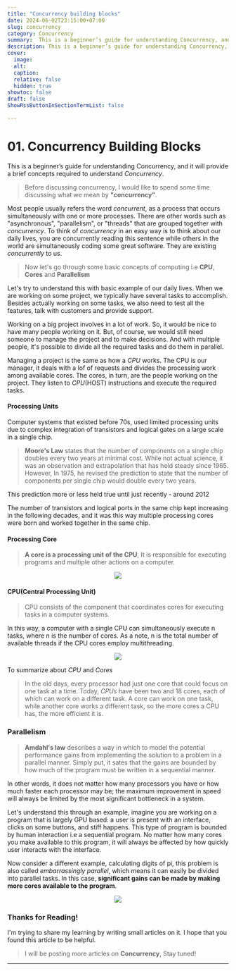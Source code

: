 ```yaml
---
title: "Concurrency building blocks"
date: 2024-06-02T23:15:00+07:00
slug: concurrency
category: Concurrency
summary:  This is a beginner’s guide for understanding Concurrency, and it will provide a brief concepts required to understand Concurrency.
description: This is a beginner’s guide for understanding Concurrency, and it will provide a brief concepts required to understand Concurrency.
cover:
  image:
  alt: 
  caption: 
  relative: false
  hidden: true
showtoc: false
draft: false
ShowRssButtonInSectionTermList: false

---
```


#  01. Concurrency Building Blocks

This is a beginner’s guide for understanding Concurrency, and it will provide a brief concepts required to understand _Concurrency_.

> Before discussing concurrency, I would like to spend some time discussing what we mean by **"concurrency"**.

Most people usually refers the word  _concurrent_, as a process that occurs simultaneously with one or more processes.
There are other words such as "asynchronous", "parallelism", or "threads" that are grouped together with _concurrency_.
To think of _concurrency_ in an easy way is to think about our daily lives, you are concurrently reading this sentence while others in the world
are simultaneously coding some great software. They are existing _concurrently_ to us.

> Now let's go through some basic concepts of computing i.e **CPU**, **Cores** and **Parallelism**

Let's try to understand this with basic example of our daily lives. When we are working on
some project, we typically have several tasks to accomplish. Besides actually working on some tasks,
we also need to test all the features, talk with customers and provide support.

Working on a big project involves in a lot of work. So, it would be nice to have many people working on it.
But, of course, we would still need someone to manage the project and to make decisions. And with multiple people, 
it's possible to divide all the required tasks and do them in parallel.

Managing a project is the same as how a _CPU_ works. The CPU is our manager, it deals with a lof of requests
and divides the processing work among available cores. The cores, in turn, are the people working on the project.
They listen to _CPU_(HOST) instructions and execute the required tasks.

#### Processing Units

Computer systems that existed before 70s, used limited processing units due to complex integration of
transistors and logical gates on a large scale in a single chip.

> **Moore's Law** states that the number of components on a single chip doubles every two years at minimal cost. While not actual science, it was an observation and extrapolation that has held steady since 1965.
> However, In 1975, he revised the prediction to state that the number of components per single chip would double every two years.

This prediction more or less held true until just recently - around 2012

The number of transistors and logical ports in the same chip kept increasing in the following decades, and it was this way multiple processing cores were born and worked together in the same chip.

#### Processing Core
> **A core is a processing unit of the CPU**, It is responsible for executing programs and multiple other actions on a computer.

<p align="center">
<img src="./images/Core-2.png"/>
</p>

#### CPU(Central Processing Unit)
> CPU consists of the component that coordinates cores for executing tasks in a computer systems.

In this way, a computer with a single CPU can simultaneously execute n tasks, where n is the number of cores. As a note, n is the total number of available threads if the CPU cores employ multithreading.

<p align="center">
<img src="./images/cpu.png"/>
</p>

To summarize about _CPU_ and _Cores_

> In the old days, every processor had just one core that could focus on one task at a time. Today, _CPUs_ have been two and 18 cores, each of which can work on a different task.
> A core can work on one task, while another core works a different task, so the more cores a CPU has, the more efficient it is.

### Parallelism

> **Amdahl's law** describes a way in which to model the potential performance gains from implementing the solution to
> a problem in a parallel manner. Simply put, it sates that the gains are bounded by how much of the 
> program must be written in a sequential manner.

In other words, it does not matter how many processors you have or how much faster each processor may be; the maximum improvement in speed will always be limited by the most significant bottleneck in a system.

Let's understand this through an example, imagine you are working on a program that is largely GPU based:
a user is present with an interface, clicks on some buttons, and stiff happens. This type of program is
bounded by human interaction i.e a sequential program. No matter how many cores you make available to this program,
it will always be affected by how quickly user interacts with the interface.

Now consider a different example, calculating digits of pi, this problem is also called _embarrassingly parallel_, which means 
it can easily be divided into parallel tasks. In this case, **significant gains can be made by making more cores available
to the program**.
<p align="center">
<img src="./images/amdahl.png"/>
</p>


### Thanks for Reading!

I'm trying to share my learning by writing small articles on it. I hope that you found this article to be helpful.

> I will be posting more articles on **Concurrency**, Stay tuned!


---